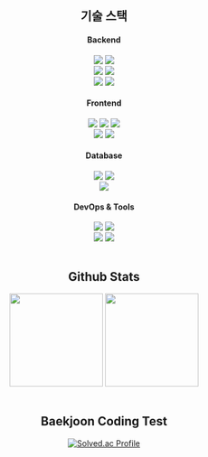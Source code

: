<div align="center">

## 기술 스택
#### Backend
<div>
  <img src="https://img.shields.io/badge/Java-007396?style=for-the-badge&logo=java&logoColor=white" />
  <img src="https://img.shields.io/badge/Python-3776AB?style=for-the-badge&logo=python&logoColor=white" />
</div>
<div>
  <img src="https://img.shields.io/badge/Spring%20Boot-6DB33F?style=for-the-badge&logo=spring&logoColor=white" />
  <img src="https://img.shields.io/badge/Spring%20Security-6DB33F?style=for-the-badge&logo=springsecurity&logoColor=white" />
</div>
<div>
  <img src="https://img.shields.io/badge/JPA-59666C?style=for-the-badge&logo=hibernate&logoColor=white" />
  <img src="https://img.shields.io/badge/MyBatis-000000?style=for-the-badge&logo=mybatis&logoColor=white" />
</div>

#### Frontend
<div>
  <img src="https://img.shields.io/badge/HTML5-E34F26?style=for-the-badge&logo=html5&logoColor=white" />
  <img src="https://img.shields.io/badge/CSS3-1572B6?style=for-the-badge&logo=css3&logoColor=white" />
  <img src="https://img.shields.io/badge/JavaScript-F7DF1E?style=for-the-badge&logo=javascript&logoColor=black" />
</div>
<div>
  <img src="https://img.shields.io/badge/React-20232A?style=for-the-badge&logo=react&logoColor=61DAFB" />
  <img src="https://img.shields.io/badge/jQuery-0769AD?style=for-the-badge&logo=jquery&logoColor=white" />
</div>

#### Database
<div>
  <img src="https://img.shields.io/badge/MySQL-00000F?style=for-the-badge&logo=mysql&logoColor=white" />
  <img src="https://img.shields.io/badge/Oracle-F80000?style=for-the-badge&logo=oracle&logoColor=white" />
</div>
<div>
  <img src="https://img.shields.io/badge/Microsoft%20SQL%20Server-CC2927?style=for-the-badge&logo=microsoftsqlserver&logoColor=white" />
</div>

#### DevOps & Tools
<div>
  <img src="https://img.shields.io/badge/Docker-2496ED?style=for-the-badge&logo=docker&logoColor=white" />
  <img src="https://img.shields.io/badge/AWS-232F3E?style=for-the-badge&logo=amazonaws&logoColor=white" />
</div>
<div>
  <img src="https://img.shields.io/badge/GitHub-181717?style=for-the-badge&logo=github&logoColor=white" />
  <img src="https://img.shields.io/badge/GitLab-FCA326?style=for-the-badge&logo=gitlab&logoColor=white" />
</div>
</br>

## Github Stats
<div> 
  <img height="165" src="https://github-readme-stats.vercel.app/api?username=So-Myoung&show_icons=true&theme=transparent&count-private=true&card_width=350"/>
  <img height="165" src="https://github-readme-stats.vercel.app/api/top-langs/?username=So-Myoung&hide=html,css,shell,nushell,powershell,batchfile&layout=compact&langs_count=10&count-private=true&card_width=350"/> 
</div>
</br>

## Baekjoon Coding Test
[![Solved.ac Profile](http://mazassumnida.wtf/api/generate_badge?boj=so_myoung)](https://solved.ac/so_myoung)

</div>

